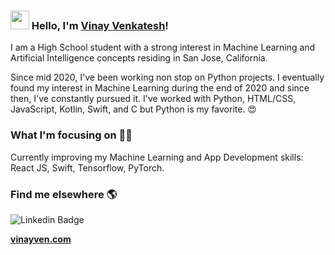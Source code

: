 ### <img src="https://media.giphy.com/media/hvRJCLFzcasrR4ia7z/giphy.gif" width="30px"> Hello, I'm [Vinay Venkatesh](https://www.vinayven.com)!

I am a High School student with a strong interest in Machine Learning and Artificial Intelligence concepts residing in San Jose, California.

Since mid 2020, I've been working non stop on Python projects. I eventually found my interest in Machine Learning during the end of 2020 and since then, I've constantly pursued it. I've worked with Python, HTML/CSS, JavaScript, Kotlin, Swift, and C but Python is my favorite. 😍

### What I'm focusing on 👨‍💻

Currently improving my Machine Learning and App Development skills: React JS, Swift, Tensorflow, PyTorch.<br />

### Find me elsewhere 🌎

![Linkedin Badge](https://img.shields.io/badge/-LinkedIn-blue?style=flat-square&logo=Linkedin&logoColor=white&link=https://www.linkedin.com/in/vinayven/)

**[vinayven.com](https://www.vinayven.com/)**
